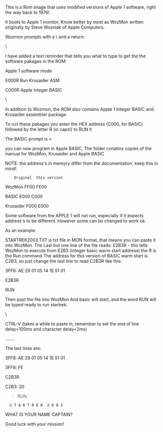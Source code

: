 This is a Rom image that uses modified versions of Apple 1 software, right the way back to 1976!

It boots to Apple 1 monitor, Know better by most as WozMon written originally by Steve Wozniak
of Apple Computers.

Wozmon prompts with a \ and a return:

\

I have added a text reminder that tells you what to type to get the the software pakages in the ROM:


<PWR up or RESET>
        
Apple 1 software mode

E000R Run Krusaider ASM

C000R Apple Integer BASIC

\


In addition to Wozmon, the ROM also contains Apple 1 Integer BASIC and Krusaider assembler package.

To run these pakages you enter the HEX address (C000, for BASIC) followed by the letter R (in caps!) to RUN it

The BASIC prompt is >


you can now program in Apple BASIC, The folder conatins copies of the manual for WozMon, Krusaider and Apple BASIC

NOTE: the address's in memory differ from the documentation, keep this in mind!

        Original  this version
        
  WozMon  FF00  FE00
  
  BASIC    E000  C000
  
  Krusaider  F000  E000
  

  Some software from the APPLE 1 will not run, especially if it expects address's to be different. However some can be changed to work ok.
  

  As an example
  
  STARTREK2003.TXT is txt file in MON format, that means you can paste it into WozMon. The Last but one line of the file reads:
  E2B3R - this tells WozMon to execute from E2B3 (integer basic warm start address) the R is the Run command
  The address for this version of BASIC warm start is C2B3, so just change the last line to read C2B3R
  like this:
  
3FF8: AE 29 01 05 14 1E 51 01

E2B3R


RUN


Then past the file into WozMon And basic will start, and the word RUN will be typed ready to run startrek:

\

CTRL-V (takes a while to paste in, remember to set the end of line delay=100ms and character delay=2ms)

.......

The last lines are:

3FF8: AE 29 01 05 14 1E 51 01   

3FF8: FE        

C2B3R     

C2B3: 20  

>                                                                               
                                                                                
>RUN                                                                            
                                                                                
                                                                                
      S T A R T R E K  2 0 0 3                                                  
                                                                                
                                                                                
                                                                                
                                                                                
WHAT IS YOUR NAME CAPTAIN?


Good luck with your mission!


